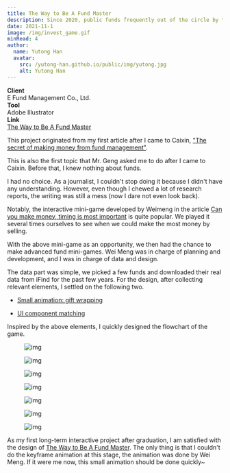 ```yaml
---
title: The Way to Be A Fund Master
description: Since 2020, public funds frequently out of the circle by the hot debate. In the ever-changing market, how to achieve stable earnings?
date: 2021-11-1
image: /img/invest_game.gif
minRead: 4
author:
  name: Yutong Han
  avatar:
    src: /yutong-han.github.io/public/img/yutong.jpg
    alt: Yutong Han
---
```


<div class="grid grid-cols-2 gap-4 mb-8">
  <div class="bg-blue-50 rounded-lg p-4">
    <strong>Client</strong><br>
    E Fund Management Co., Ltd.
  </div>
  <div class="bg-blue-50 rounded-lg p-4">
    <strong>Tool</strong><br>
    Adobe Illustrator
  </div>
    <div class="bg-blue-50 rounded-lg p-4">
    <strong>Link</strong><br>
    <a href="https://datanews.caixin.com/interactive/2021/invest-game1/" target="_blank" class="text-blue-600">
      The Way to Be A Fund Master
    </a>
  </div>
</div>

This project originated from my first article after I came to Caixin, ["The secret of making money from fund management"](https://datanews.caixin.com/2021-03-03/101670174.html).

This is also the first topic that Mr. Geng asked me to do after I came to Caixin. Before that, I knew nothing about funds.

I had no choice. As a journalist, I couldn't stop doing it because I didn't have any understanding. However, even though I chewed a lot of research reports, the writing was still a mess (now I dare not even look back).

Notably, the interactive mini-game developed by Weimeng in the article [Can you make money, timing is most important](https://datanews.caixin.com/interactive/2021/iframe/fund/) is quite popular. We played it several times ourselves to see when we could make the most money by selling.

With the above mini-game as an opportunity, we then had the chance to make advanced fund mini-games. Wei Meng was in charge of planning and development, and I was in charge of data and design.

The data part was simple, we picked a few funds and downloaded their real data from iFind for the past few years. For the design, after collecting relevant elements, I settled on the following two.

- [Small animation: gift wrapping](https://i.pinimg.com/originals/26/13/15/261315be087ea3772ffca8b63fe64e76.gif)

- [UI component matching](https://showcase.overlay-tech.com/project/e7b3f4a2-df1f-4581-8e72-94ded7dda88b/components)

Inspired by the above elements, I quickly designed the flowchart of the game.

<figure class="blog-img-container">
  <img src="/img/projects/invest/1.jpg" class="blog-img-small" alt="img" loading="lazy" />
</figure>

<figure class="blog-img-container">
  <img src="/img/projects/invest/2.jpg" class="blog-img-small" alt="img" loading="lazy" />
</figure>

<figure class="blog-img-container">
  <img src="/img/projects/invest/3.jpg" class="blog-img-small" alt="img" loading="lazy" />
</figure>

<figure class="blog-img-container">
  <img src="/img/projects/invest/4.jpg" class="blog-img-small" alt="img" loading="lazy" />
</figure>

<figure class="blog-img-container">
  <img src="/img/projects/invest/5.jpg" class="blog-img-small" alt="img" loading="lazy" />
</figure>

<figure class="blog-img-container">
  <img src="/img/projects/invest/6.jpg" class="blog-img-small" alt="img" loading="lazy" />
</figure>

<figure class="blog-img-container">
  <img src="/img/projects/invest/7.jpg" class="blog-img-small" alt="img" loading="lazy" />
</figure>

As my first long-term interactive project after graduation, I am satisfied with the design of [The Way to Be A Fund Master](https://datanews.caixin.com/interactive/2021/invest-game1/). The only thing is that I couldn't do the keyframe animation at this stage, the animation was done by Wei Meng. If it were me now, this small animation should be done quickly~
